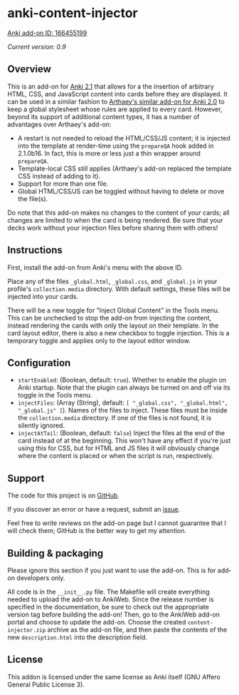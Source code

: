 # anki-content-injector

[Anki add-on ID: 166455199](https://ankiweb.net/shared/info/166455199)

*Current version: 0.9*

## Overview

This is an add-on for [Anki 2.1](https://apps.ankiweb.net) that allows for a
the insertion of arbitrary HTML, CSS, and JavaScript content into cards before
they are displayed. It can be used in a similar fashion to [Arthaey's similar
add-on for Anki 2.0](https://github.com/Arthaey/anki-global-css) to keep a
global stylesheet whose rules are applied to every card. However, beyond its
support of additional content types, it has a number of advantages over
Arthaey's add-on:

* A restart is not needed to reload the HTML/CSS/JS content; it is injected into
  the template at render-time using the `prepareQA` hook added in 2.1.0b16. In
  fact, this is more or less just a thin wrapper around `prepareQA`.
* Template-local CSS still applies (Arthaey's add-on replaced the template CSS
  instead of adding to it).
* Support for more than one file.
* Global HTML/CSS/JS can be toggled without having to delete or move the
  file(s).

Do note that this add-on makes no changes to the content of your cards; all
changes are limited to when the card is being rendered. Be sure that your
decks work without your injection files before sharing them with others!

## Instructions

First, install the add-on from Anki's menu with the above ID.

Place any of the files `_global.html`, `_global.css`, and `_global.js` in
your profile's `collection.media` directory. With default settings, these
files will be injected into your cards.

There will be a new toggle for "Inject Global Content" in the Tools menu. This
can be unchecked to stop the add-on from injecting the content, instead
rendering the cards with only the layout on their template. In the card layout
editor, there is also a new checkbox to toggle injection. This is a temporary
toggle and applies only to the layout editor window.

## Configuration

* `startEnabled`: (Boolean, default: `true`). Whether to enable the plugin on
  Anki startup. Note that the plugin can always be turned on and off via its
  toggle in the Tools menu.
* `injectFiles`: (Array (String), default: `[ "_global.css", "_global.html",
  "_global.js" ]`). Names of the files to inject. These files must be inside
  the `collection.media` directory. If one of the files is not found, it is
  silently ignored.
* `injectAtTail`: (Boolean, default: `false`) Inject the files at the end of the
  card instead of at the beginning. This won't have any effect if you're just
  using this for CSS, but for HTML and JS files it will obviously change
  where the content is placed or when the script is run, respectively.

## Support

The code for this project is on
[GitHub](https://github.com/zacharied/anki-global-css).

If you discover an error or have a request, submit an
[issue](https://github.com/zacharied/anki-global-css/issues/new).

Feel free to write reviews on the add-on page but I cannot guarantee that I
will check them; GitHub is the better way to get my attention.

## Building & packaging

Please ignore this section if you just want to use the add-on. This is for
add-on developers only.

All code is in the `__init__.py` file.  The Makefile will create everything
needed to upload the add-on to AnkiWeb. Since the release number is specified
in the documentation, be sure to check out the appropriate version tag before
building the add-on! Then, go to the AnkiWeb add-on portal and choose to update
the add-on. Choose the created `content-injector.zip` archive as the add-on
file, and then paste the contents of the new `description.html` into the
description field.

## License

This addon is licensed under the same license as Anki itself (GNU Affero General
Public License 3).
